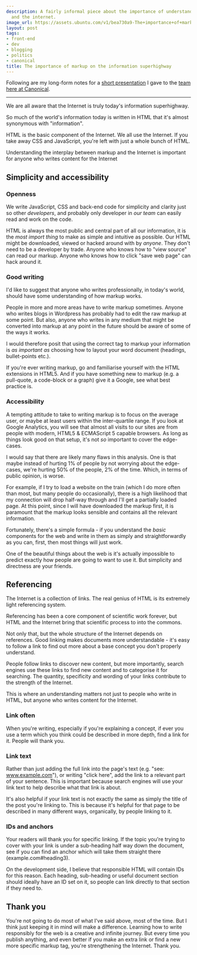 ```yaml
---
description: A fairly informal piece about the importance of understanding markup
  and the internet.
image_url: https://assets.ubuntu.com/v1/bea730a9-The+importance+of+markup+on+the+information+superhighway.png?w=230&h=160&mode=fill&bg=0000
layout: post
tags:
- front-end
- dev
- blogging
- politics
- canonical
title: The importance of markup on the information superhighway
---
```


Following are my long-form notes for a [short presentation](http://prezi.com/rkxcaj2hebal/the-information-superhighway/) I gave to the [team here at Canonical](http://design.canonical.com/team).

---

We are all aware that the Internet is truly today's information superhighway.

So much of the world's information today is written in HTML that it's almost synonymous with "information".

HTML is the basic component of the Internet. We all use the Internet. If you take away CSS and JavaScript, you're left with just a whole bunch of HTML.

Understanding the interplay between markup and the Internet is important for anyone who writes content for the Internet

## Simplicity and accessibility

### Openness

We write JavaScript, CSS and back-end code for simplicity and clarity just so other *developers*, and probably only developer in *our team* can easily read and work on the code.

HTML is always the most public and central part of all our information, it is the *most import thing* to make as simple and intuitive as possible. Our HTML might be downloaded, viewed or hacked around with by *anyone*. They don't need to be a developer by trade. Anyone who knows how to "view source" can read our markup. Anyone who knows how to click "save web page" can hack around it.

### Good writing

I'd like to suggest that anyone who writes professionally, in today's world, should have some understanding of how markup works.

People in more and more areas have to write markup sometimes. Anyone who writes blogs in Wordpress has probably had to edit the raw markup at some point. But also, anyone who writes in any medium that might be converted into markup at any point in the future should be aware of some of the ways it works.

I would therefore posit that using the correct tag to markup your information is *as important as* choosing how to layout your word document (headings, bullet-points etc.).

If you're ever writing markup, go and familiarise yourself with the HTML extensions in HTML5. And if you have something new to markup (e.g. a pull-quote, a code-block or a graph) give it a Google, see what best practice is.

### Accessibility

A tempting attitude to take to writing markup is to focus on the average user, or maybe at least users within the inter-quartile range. If you look at Google Analytics, you will see that almost all visits to our sites are from people with modern, HTML5 & ECMAScript 5 capable browsers. As long as things look good on that setup, it's not *so* important to cover the edge-cases.

I would say that there are likely many flaws in this analysis. One is that maybe instead of hurting 1% of people by not worrying about the edge-cases, we're hurting 50% of the people, 2% of the time. Which, in terms of public opinion, is worse.

For example, if I try to load a website on the train (which I do more often than most, but many people do occasionally), there is a high likelihood that my connection will drop half-way through and I'll get a partially loaded page. At this point, since I will have downloaded the markup first, it is paramount that the markup looks sensible and contains all the relevant information.

Fortunately, there's a simple formula - if you understand the *basic* components for the web and write in them as simply and straightforwardly as you can, first, then most things will just work.

One of the beautiful things about the web is it's actually impossible to predict exactly how people are going to want to use it. But simplicity and directness are your friends.

## Referencing

The Internet is a collection of links. The real genius of HTML is its extremely light referencing system.

Referencing has been a core component of scientific work forever, but HTML and the Internet bring that scientific process to into the commons.

Not only that, but the whole structure of the Internet depends on references. Good linking makes documents more understandable - it's easy to follow a link to find out more about a base concept you don't properly understand.

People follow links to discover new content, but more importantly, search engines use these links to find new content and to categorise it for searching. The quantity, specificity and wording of your links contribute to the strength of the Internet.

This is where an understanding matters not just to people who write in HTML, but anyone who writes content for the Internet.

### Link often

When you're writing, especially if you're explaining a concept, if ever you use a term which you think could be described in more depth, find a link for it. People will thank you.

### Link text

Rather than just adding the full link into the page's text (e.g. "see: www.example.com"), or writing "click here", add the link to a relevant part of your sentence. This is important because search engines will use your link text to help describe what that link is about.

It's also helpful if your link text is not exactly the same as simply the title of the post you're linking to. This is because it's helpful for that page to be described in many different ways, organically, by people linking to it.

### IDs and anchors

Your readers will thank you for specific linking. If the topic you're trying to cover with your link is under a sub-heading half way down the document, see if you can find an anchor which will take them straight there (example.com#heading3).

On the development side, I believe that responsible HTML will contain IDs for this reason. Each heading, sub-heading or useful document section should ideally have an ID set on it, so people can link directly to that section if they need to.

## Thank you

You're not going to do most of what I've said above, most of the time. But I think just keeping it in mind will make a difference. Learning how to write responsibly for the web is a creative and infinite journey. But every time you publish anything, and even better if you make an extra link or find a new more specific markup tag, you're strengthening the Internet. Thank you.